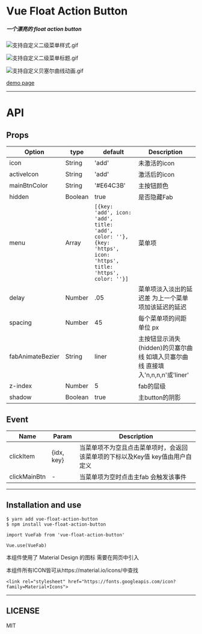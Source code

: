 # Vue Float Action Button


##### 一个漂亮的 float action button

![支持自定义二级菜单样式.gif](http://upload-images.jianshu.io/upload_images/5738345-b9c4a94efee18577.gif?imageMogr2/auto-orient/strip%7CimageView2/2/w/1240)

![支持自定义二级菜单标题.gif](http://upload-images.jianshu.io/upload_images/5738345-757bf24e27c84b8f.gif?imageMogr2/auto-orient/strip%7CimageView2/2/w/1240)

![支持自定义贝塞尔曲线动画.gif](http://upload-images.jianshu.io/upload_images/5738345-963113e1b2d33fa2.gif?imageMogr2/auto-orient/strip%7CimageView2/2/w/1240)


[demo page](http://htmlpreview.github.io/?https://github.com/a62527776a/vue-fab/blob/master/demo/dist/index.html)

***

# API


## Props

| Option |  type  |  default  | Description |
| ------ | ------ | --------  | ----------  |
|  icon  | String |  'add' |  未激活的icon     |
| activeIcon | String | 'add' | 激活后的icon |
|mainBtnColor|String|'#E64C3B'| 主按钮颜色|
|hidden| Boolean | true | 是否隐藏Fab |
|menu| Array | ``` [{key: 'add', icon: 'add', title: 'add', color: ''}, {key: 'https', icon: 'https', title: 'https', color: ''}] ``` | 菜单项 |
|delay|Number|.05| 菜单项淡入淡出的延迟差 为上一个菜单项加该延迟的延迟 |
|spacing| Number|45|每个菜单项的间距 单位 px|
|fabAnimateBezier | String | liner | 主按钮显示消失(hidden)的贝塞尔曲线 如填入贝塞尔曲线 直接填入'n,n,n,n'或'liner'  |
|z-index|Number|5|fab的层级|
|shadow | Boolean | true | 主button的阴影|

## Event

|    Name   |   Param   | Description |
| ----      | -------  | ----------- |
| clickItem | {idx, key} | 当菜单项不为空且点击菜单项时，会返回该菜单项的下标以及Key值 key值由用户自定义 |
| clickMainBtn | - | 当菜单项为空时点击主fab 会触发该事件 |
***

## Installation and use

```
$ yarn add vue-float-action-button
$ npm install vue-float-action-button
```

```
import VueFab from 'vue-float-action-button'

Vue.use(VueFab)
```

本组件使用了 Material Design 的图标 需要在网页中引入   

本组件所有ICON皆可从https://material.io/icons/中查找
```
<link rel="stylesheet" href="https://fonts.googleapis.com/icon?family=Material+Icons">
``` 


***
## LICENSE
MIT